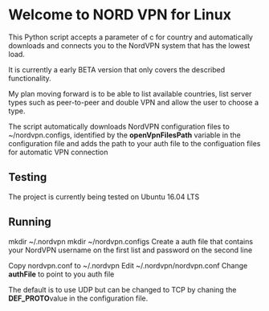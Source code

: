 Welcome to NORD VPN for Linux
===========================
This Python script accepts a parameter of c for country and automatically downloads and connects you to the NordVPN system that has the lowest load.

It is currently a early BETA version that only covers the described functionality. 

My plan moving forward is to be able to list available countries, list server types such as peer-to-peer and double VPN and allow the user to choose a type. 

The script automatically downloads NordVPN configuration files to ~/nordvpn.configs, identified by the **openVpnFilesPath** variable in the configuration file and adds the path to your auth file to the configuation files for automatic VPN connection

Testing
-------
The project is currently being tested on Ubuntu 16.04 LTS

Running
-------
mkdir ~/.nordvpn
mkdir ~/nordvpn.configs
Create a auth file that contains your NordVPN username on the first list and password on the second line

Copy nordvpn.conf to ~/.nordvpn
Edit ~/.nordvpn/nordvpn.conf
Change **authFile** to point to you auth file

The default is to use UDP but can be changed to TCP by chaning the **DEF_PROTO**value in the configuration file. 

